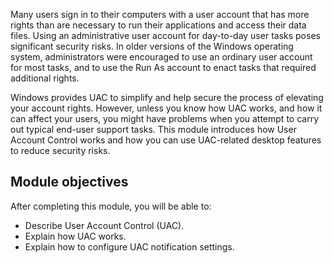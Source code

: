 Many users sign in to their computers with a user account that has more rights than are necessary to run their applications and access their data files. Using an administrative user account for day-to-day user tasks poses significant security risks. In older versions of the Windows operating system, administrators were encouraged to use an ordinary user account for most tasks, and to use the Run As account to enact tasks that required additional rights.

Windows provides UAC to simplify and help secure the process of elevating your account rights. However, unless you know how UAC works, and how it can affect your users, you might have problems when you attempt to carry out typical end-user support tasks. This module introduces how User Account Control works and how you can use UAC-related desktop features to reduce security risks.

## Module objectives

After completing this module, you will be able to:

 -  Describe User Account Control (UAC).
 -  Explain how UAC works.
 -  Explain how to configure UAC notification settings.

